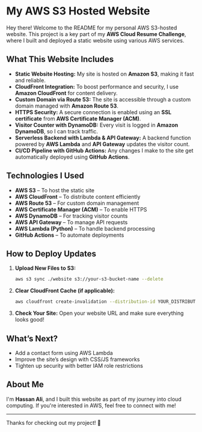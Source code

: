 # My AWS S3 Hosted Website

Hey there! Welcome to the README for my personal AWS S3-hosted website. This project is a key part of my **AWS Cloud Resume Challenge**, where I built and deployed a static website using various AWS services.

## What This Website Includes
- **Static Website Hosting:** My site is hosted on **Amazon S3**, making it fast and reliable.
- **CloudFront Integration:** To boost performance and security, I use **Amazon CloudFront** for content delivery.
- **Custom Domain via Route 53:** The site is accessible through a custom domain managed with **Amazon Route 53**.
- **HTTPS Security:** A secure connection is enabled using an **SSL certificate** from **AWS Certificate Manager (ACM)**.
- **Visitor Counter with DynamoDB:** Every visit is logged in **Amazon DynamoDB**, so I can track traffic.
- **Serverless Backend with Lambda & API Gateway:** A backend function powered by **AWS Lambda** and **API Gateway** updates the visitor count.
- **CI/CD Pipeline with GitHub Actions:** Any changes I make to the site get automatically deployed using **GitHub Actions**.

## Technologies I Used
- **AWS S3** – To host the static site
- **AWS CloudFront** – To distribute content efficiently
- **AWS Route 53** – For custom domain management
- **AWS Certificate Manager (ACM)** – To enable HTTPS
- **AWS DynamoDB** – For tracking visitor counts
- **AWS API Gateway** – To manage API requests
- **AWS Lambda (Python)** – To handle backend processing
- **GitHub Actions** – To automate deployments

## How to Deploy Updates
1. **Upload New Files to S3:**
   ```sh
   aws s3 sync ./website s3://your-s3-bucket-name --delete
   ```
2. **Clear CloudFront Cache (if applicable):**
   ```sh
   aws cloudfront create-invalidation --distribution-id YOUR_DISTRIBUTION_ID --paths "/*"
   ```
3. **Check Your Site:** Open your website URL and make sure everything looks good!

## What’s Next?
- Add a contact form using AWS Lambda
- Improve the site’s design with CSS/JS frameworks
- Tighten up security with better IAM role restrictions

## About Me
I'm **Hassan Ali**, and I built this website as part of my journey into cloud computing. If you're interested in AWS, feel free to connect with me!

---
Thanks for checking out my project! 🚀
